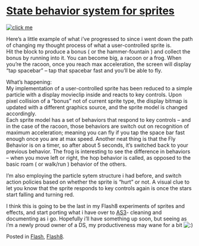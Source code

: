 # [State behavior system for sprites](http://custardbelly.com/blog/2006/04/09/state-behavior-system-for-sprites/)

[![click me](http://www.custardbelly.com/blog/images/states.gif)](http://www.custardbelly.com/blog/insets/states.html)

Here’s a little example of what i’ve progressed to since i went down the path of changing my thought process of what a user-controlled sprite is.  
Hit the block to produce a bonus ( or the hammer-fountain ) and collect the bonus by running into it. You can become big, a racoon or a frog. When you’re the racoon, once you reach max acceleration, the screen will display “tap spacebar” – tap that spacebar fast and you’ll be able to fly.

What’s happening:  
My implementation of a user-controlled sprite has been reduced to a simple particle with a display movieclip inside and reacts to key controls. Upon pixel collision of a “bonus” not of current sprite type, the display bitmap is updated with a different graphics source, and the sprite model is changed accordingly.  
Each sprite model has a set of behaviors that respond to key controls – and in the case of the racoon, those behaviors are switch out on recognition of maximum acceleration; meaning you can fly if you tap the space bar fast enough once you are at max speed. Another neat thing is that the Fly Behavior is on a timer, so after about 5 seconds, it’s switched back to your previous behavior. The frog is interesting to see the difference in behaviors – when you move left or right, the hop behavior is called, as opposed to the basic roam ( or walk/run ) behavior of the others.

I’m also employing the particle sytem structure i had before, and switch action policies based on whether the sprite is “hurt” or not. A visual clue to let you know that the sprite responds to key controls again is once the stars start falling and turning red.

I think this is going to be the last in my Flash8 experiments of sprites and effects, and start porting what i have over to [AS3](http://labs.macromedia.com/)- cleaning and documenting as i go. Hopefully i’ll have something up soon, but seeing as i’m a newly proud owner of a DS, my productiveness may wane for a bit ![:)](http://custardbelly.com/blog/wp-includes/images/smilies/icon_smile.gif)

Posted in [Flash](http://custardbelly.com/blog/category/flash/), [Flash8](http://custardbelly.com/blog/category/flash8/).
